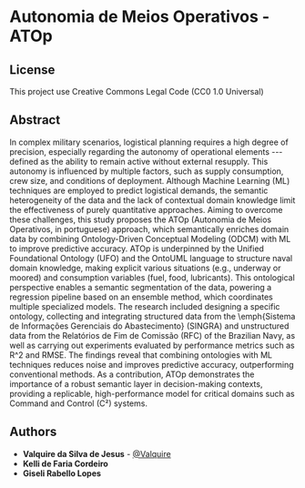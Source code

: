 # Autonomia de Meios Operativos - ATOp

## License
This project use Creative Commons Legal Code (CC0 1.0 Universal)

## Abstract
In complex military scenarios, logistical planning requires a high degree of precision, especially regarding the autonomy of operational elements --- defined as the ability to remain active without external resupply. This autonomy is influenced by multiple factors, such as supply consumption, crew size, and conditions of deployment. Although Machine Learning (ML) techniques are employed to predict logistical demands, the semantic heterogeneity of the data and the lack of contextual domain knowledge limit the effectiveness of purely quantitative approaches. Aiming to overcome these challenges, this study proposes the ATOp (Autonomia de Meios Operativos, in portuguese) approach, which semantically enriches domain data by combining Ontology-Driven Conceptual Modeling (ODCM) with ML to improve predictive accuracy. ATOp is underpinned by the Unified Foundational Ontology (UFO) and the OntoUML language to structure naval domain knowledge, making explicit various situations (e.g., underway or moored) and consumption variables (fuel, food, lubricants). This ontological perspective enables a semantic segmentation of the data, powering a regression pipeline based on an ensemble method, which coordinates multiple specialized models. The research included designing a specific ontology, collecting and integrating structured data from the \emph{Sistema de Informações Gerenciais do Abastecimento} (SINGRA) and unstructured data from the Relatórios de Fim de Comissão (RFC) of the Brazilian Navy, as well as carrying out experiments evaluated by performance metrics such as R^2 and RMSE. The findings reveal that combining ontologies with ML techniques reduces noise and improves predictive accuracy, outperforming conventional methods. As a contribution, ATOp demonstrates the importance of a robust semantic layer in decision-making contexts, providing a replicable, high-performance model for critical domains such as Command and Control (C²) systems.

## Authors
- **Valquire da Silva de Jesus** - [@Valquire](https://github.com/Valquire)
- **Kelli de Faria Cordeiro**
- **Giseli Rabello Lopes**
